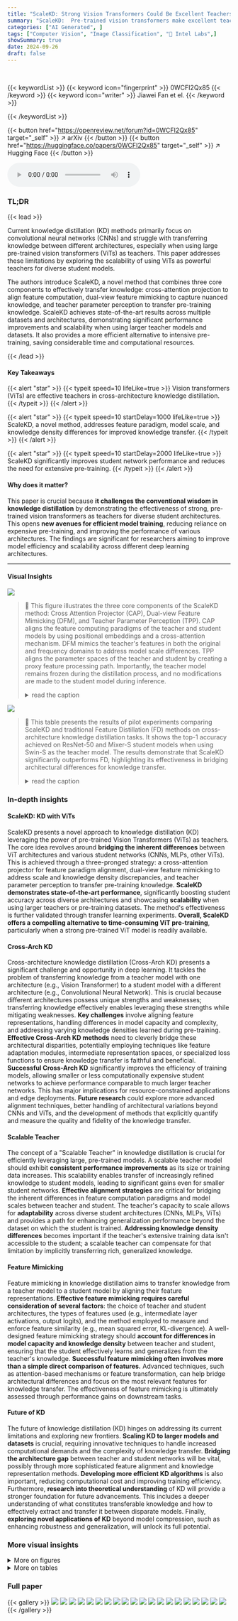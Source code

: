 ```yaml
---
title: "ScaleKD: Strong Vision Transformers Could Be Excellent Teachers"
summary: "ScaleKD:  Pre-trained vision transformers make excellent teachers for diverse student networks, improving efficiency and performance in knowledge distillation."
categories: ["AI Generated", ]
tags: ["Computer Vision", "Image Classification", "🏢 Intel Labs",]
showSummary: true
date: 2024-09-26
draft: false
---
```


<br>

{{< keywordList >}}
{{< keyword icon="fingerprint" >}} 0WCFI2Qx85 {{< /keyword >}}
{{< keyword icon="writer" >}} Jiawei Fan et el. {{< /keyword >}}
 
{{< /keywordList >}}

{{< button href="https://openreview.net/forum?id=0WCFI2Qx85" target="_self" >}}
↗ arXiv
{{< /button >}}
{{< button href="https://huggingface.co/papers/0WCFI2Qx85" target="_self" >}}
↗ Hugging Face
{{< /button >}}



<audio controls>
    <source src="https://ai-paper-reviewer.com/0WCFI2Qx85/podcast.wav" type="audio/wav">
    Your browser does not support the audio element.
</audio>


### TL;DR


{{< lead >}}

Current knowledge distillation (KD) methods primarily focus on convolutional neural networks (CNNs) and struggle with transferring knowledge between different architectures, especially when using large pre-trained vision transformers (ViTs) as teachers.  This paper addresses these limitations by exploring the scalability of using ViTs as powerful teachers for diverse student models.



The authors introduce ScaleKD, a novel method that combines three core components to effectively transfer knowledge: cross-attention projection to align feature computation, dual-view feature mimicking to capture nuanced knowledge, and teacher parameter perception to transfer pre-training knowledge.  ScaleKD achieves state-of-the-art results across multiple datasets and architectures, demonstrating significant performance improvements and scalability when using larger teacher models and datasets.  It also provides a more efficient alternative to intensive pre-training, saving considerable time and computational resources.

{{< /lead >}}


#### Key Takeaways

{{< alert "star" >}}
{{< typeit speed=10 lifeLike=true >}} Vision transformers (ViTs) are effective teachers in cross-architecture knowledge distillation. {{< /typeit >}}
{{< /alert >}}

{{< alert "star" >}}
{{< typeit speed=10 startDelay=1000 lifeLike=true >}} ScaleKD, a novel method, addresses feature paradigm, model scale, and knowledge density differences for improved knowledge transfer. {{< /typeit >}}
{{< /alert >}}

{{< alert "star" >}}
{{< typeit speed=10 startDelay=2000 lifeLike=true >}} ScaleKD significantly improves student network performance and reduces the need for extensive pre-training. {{< /typeit >}}
{{< /alert >}}

#### Why does it matter?
This paper is crucial because **it challenges the conventional wisdom in knowledge distillation** by demonstrating the effectiveness of strong, pre-trained vision transformers as teachers for diverse student architectures.  This opens **new avenues for efficient model training**, reducing reliance on expensive pre-training, and improving the performance of various architectures.  The findings are significant for researchers aiming to improve model efficiency and scalability across different deep learning architectures.

------
#### Visual Insights



![](https://ai-paper-reviewer.com/0WCFI2Qx85/figures_2_1.jpg)

> 🔼 This figure illustrates the three core components of the ScaleKD method: Cross Attention Projector (CAP), Dual-view Feature Mimicking (DFM), and Teacher Parameter Perception (TPP).  CAP aligns the feature computing paradigms of the teacher and student models by using positional embeddings and a cross-attention mechanism. DFM mimics the teacher's features in both the original and frequency domains to address model scale differences. TPP aligns the parameter spaces of the teacher and student by creating a proxy feature processing path.  Importantly, the teacher model remains frozen during the distillation process, and no modifications are made to the student model during inference.
> <details>
> <summary>read the caption</summary>
> Figure 1: Overview of three core components in our ScaleKD, which are (a) cross attention projector, (b) dual-view feature mimicking, and (c) teacher parameter perception. Note that the teacher model is frozen in the distillation process and there is no modification to the student's model at inference.
> </details>





![](https://ai-paper-reviewer.com/0WCFI2Qx85/tables_5_1.jpg)

> 🔼 This table presents the results of pilot experiments comparing ScaleKD and traditional Feature Distillation (FD) methods on cross-architecture knowledge distillation tasks.  It shows the top-1 accuracy achieved on ResNet-50 and Mixer-S student models when using Swin-S as the teacher model.  The results demonstrate that ScaleKD significantly outperforms FD, highlighting its effectiveness in bridging architectural differences for knowledge transfer.
> <details>
> <summary>read the caption</summary>
> Table 1: Pilot experiments on cross architecture distillation with ScaleKD and FD. si denotes the distillation is conducted on stage-i. To clearly show the performance gain, experiments in this table are conducted without Lkd.
> </details>





### In-depth insights


#### ScaleKD: KD with ViTs
ScaleKD presents a novel approach to knowledge distillation (KD) leveraging the power of pre-trained Vision Transformers (ViTs) as teachers.  The core idea revolves around **bridging the inherent differences** between ViT architectures and various student networks (CNNs, MLPs, other ViTs). This is achieved through a three-pronged strategy: a cross-attention projector for feature paradigm alignment, dual-view feature mimicking to address scale and knowledge density discrepancies, and teacher parameter perception to transfer pre-training knowledge.  **ScaleKD demonstrates state-of-the-art performance**, significantly boosting student accuracy across diverse architectures and showcasing **scalability** when using larger teachers or pre-training datasets. The method's effectiveness is further validated through transfer learning experiments.  **Overall, ScaleKD offers a compelling alternative to time-consuming ViT pre-training**, particularly when a strong pre-trained ViT model is readily available.

#### Cross-Arch KD
Cross-architecture knowledge distillation (Cross-Arch KD) presents a significant challenge and opportunity in deep learning.  It tackles the problem of transferring knowledge from a teacher model with one architecture (e.g., Vision Transformer) to a student model with a different architecture (e.g., Convolutional Neural Network). This is crucial because different architectures possess unique strengths and weaknesses; transferring knowledge effectively enables leveraging these strengths while mitigating weaknesses.  **Key challenges** involve aligning feature representations, handling differences in model capacity and complexity, and addressing varying knowledge densities learned during pre-training. **Effective Cross-Arch KD methods** need to cleverly bridge these architectural disparities, potentially employing techniques like feature adaptation modules, intermediate representation spaces, or specialized loss functions to ensure knowledge transfer is faithful and beneficial.  **Successful Cross-Arch KD** significantly improves the efficiency of training models, allowing smaller or less computationally expensive student networks to achieve performance comparable to much larger teacher networks. This has major implications for resource-constrained applications and edge deployments.  **Future research** could explore more advanced alignment techniques, better handling of architectural variations beyond CNNs and ViTs, and the development of methods that explicitly quantify and measure the quality and fidelity of the knowledge transfer.

#### Scalable Teacher
The concept of a "Scalable Teacher" in knowledge distillation is crucial for efficiently leveraging large, pre-trained models.  A scalable teacher model should exhibit **consistent performance improvements** as its size or training data increases. This scalability enables transfer of increasingly refined knowledge to student models, leading to significant gains even for smaller student networks. **Effective alignment strategies** are critical for bridging the inherent differences in feature computation paradigms and model scales between teacher and student.  The teacher's capacity to scale allows for **adaptability** across diverse student architectures (CNNs, MLPs, ViTs) and provides a path for enhancing generalization performance beyond the dataset on which the student is trained.  **Addressing knowledge density differences** becomes important if the teacher's extensive training data isn't accessible to the student; a scalable teacher can compensate for that limitation by implicitly transferring rich, generalized knowledge.

#### Feature Mimicking
Feature mimicking in knowledge distillation aims to transfer knowledge from a teacher model to a student model by aligning their feature representations.  **Effective feature mimicking requires careful consideration of several factors**:  the choice of teacher and student architectures, the types of features used (e.g., intermediate layer activations, output logits), and the method employed to measure and enforce feature similarity (e.g., mean squared error, KL-divergence).  A well-designed feature mimicking strategy should **account for differences in model capacity and knowledge density** between teacher and student, ensuring that the student effectively learns and generalizes from the teacher's knowledge. **Successful feature mimicking often involves more than a simple direct comparison of features.** Advanced techniques, such as attention-based mechanisms or feature transformation, can help bridge architectural differences and focus on the most relevant features for knowledge transfer. The effectiveness of feature mimicking is ultimately assessed through performance gains on downstream tasks.

#### Future of KD
The future of knowledge distillation (KD) hinges on addressing its current limitations and exploring new frontiers. **Scaling KD to larger models and datasets** is crucial, requiring innovative techniques to handle increased computational demands and the complexity of knowledge transfer. **Bridging the architecture gap** between teacher and student networks will be vital, possibly through more sophisticated feature alignment and knowledge representation methods.  **Developing more efficient KD algorithms** is also important, reducing computational cost and improving training efficiency.  Furthermore, **research into theoretical understanding** of KD will provide a stronger foundation for future advancements.  This includes a deeper understanding of what constitutes transferable knowledge and how to effectively extract and transfer it between disparate models. Finally, **exploring novel applications of KD** beyond model compression, such as enhancing robustness and generalization, will unlock its full potential.


### More visual insights

<details>
<summary>More on figures
</summary>


![](https://ai-paper-reviewer.com/0WCFI2Qx85/figures_3_1.jpg)

> 🔼 This figure shows the frequency distribution of features from a BEIT-L/14 model in the frequency domain.  The dominant response is concentrated in the direct component (zero frequency), indicating an imbalance in the feature distribution.  More detailed explanation of how this visualization was generated is found in Figure 5.
> <details>
> <summary>read the caption</summary>
> Figure 2: Feature distribution of BEIT-L/14 [41] in the frequency domain, where the direct component response is dominant. Details on drawing this figure are shown in Figure 5.
> </details>



![](https://ai-paper-reviewer.com/0WCFI2Qx85/figures_8_1.jpg)

> 🔼 This figure shows the feature distance distributions between teacher and student models with and without DFM applied.  The high-dimensional feature distances are projected into a 2D space for visualization. The results demonstrate that DFM effectively reduces the distance between the teacher and student features, particularly for the alternative components, which are often neglected in traditional knowledge distillation methods.
> <details>
> <summary>read the caption</summary>
> Figure 6: Feature distance distributions of alternative components for the last stage features between teacher and student on IN-1K. We obtain 64,000 feature pairs on Swin-L→ResNet-50 network pair from 64,000 samples. After calculating the distance between teacher and student, we project the high-dimension distances into a two-dimension space for illustration. Finally, we randomly select 6,400 data points for 8 times to draw the scatters. Blue points denote the distances without DFM, while orange points denote the distances with DFM.
> </details>



![](https://ai-paper-reviewer.com/0WCFI2Qx85/figures_18_1.jpg)

> 🔼 This ablation study shows the impact of the hyperparameter β on the performance of ScaleKD.  β controls the balance between two feature mimicking paths in DFM. The x-axis represents the value of β, ranging from 0.0 (only using alternative features) to 1.0 (only using direct component). The y-axis shows the top-1 accuracy on the ResNet-50 student model.  The results indicate that a balance between both paths (around β = 0.6) leads to optimal performance, outperforming using either path alone.
> <details>
> <summary>read the caption</summary>
> Figure 4: Ablation study on the hyper-parameter β.
> </details>



![](https://ai-paper-reviewer.com/0WCFI2Qx85/figures_19_1.jpg)

> 🔼 This figure shows the frequency distributions of feature maps from three different large pre-trained vision transformers (ViTs): ViT-L/14, Swin-L, and BEIT-L/14.  The data used is a subset of ImageNet-1K (IN-1K). Each subfigure represents a 3D plot showing frequency distribution on a per-channel basis.  The process involves extracting feature maps, applying a Discrete Cosine Transform (DCT) to each channel, averaging across samples, and displaying the magnitude of the frequency response. This visualization helps to illustrate the differences in feature distributions between these pre-trained ViTs, highlighting the relative importance of different frequency components in their feature representations.
> <details>
> <summary>read the caption</summary>
> Figure 5: More illustrative feature distributions of large pre-trained ViTs in the frequency domain. We first collect the output feature maps of 1600 samples from IN-1K, then conduct DCT on each channel, and finally take the average value across these samples after converting all responses into absolute values.
> </details>



![](https://ai-paper-reviewer.com/0WCFI2Qx85/figures_19_2.jpg)

> 🔼 This figure illustrates the three main components of the ScaleKD method: the Cross Attention Projector (CAP), Dual-view Feature Mimicking (DFM), and Teacher Parameter Perception (TPP).  CAP aligns the feature computing paradigms of the teacher and student models. DFM mimics features from two perspectives: the original space and a frequency-filtered space to address model scale and knowledge density differences. TPP bridges the parameter spaces of teacher and student by using feature mimicking in a proxy path.  Importantly, the teacher model remains frozen during the distillation process, and no modifications are made to the student model for inference.
> <details>
> <summary>read the caption</summary>
> Figure 1: Overview of three core components in our ScaleKD, which are (a) cross attention projector, (b) dual-view feature mimicking, and (c) teacher parameter perception. Note that the teacher model is frozen in the distillation process and there is no modification to the student's model at inference.
> </details>



</details>




<details>
<summary>More on tables
</summary>


![](https://ai-paper-reviewer.com/0WCFI2Qx85/tables_5_2.jpg)
> 🔼 This table presents the results of pilot experiments designed to evaluate the impact of scaling up the size of the teacher model on the performance of the ScaleKD method.  Two training strategies are compared: a traditional strategy and an advanced strategy (details in Table 10). The table shows the baseline performance, the teacher-student model parameter ratio, and the resulting top-1 accuracy gains achieved by ScaleKD with both strategies. The results demonstrate the scalability of the ScaleKD approach, showing improved gains as the teacher model size is increased.
> <details>
> <summary>read the caption</summary>
> Table 2: Pilot experiments on scaling up the teacher size. The advanced training strategy uses more sophisticated data augmentation and optimizer, and longer training epochs, as shown in Table 10.
> </details>

![](https://ai-paper-reviewer.com/0WCFI2Qx85/tables_5_3.jpg)
> 🔼 This table presents the main results of the ScaleKD method. It shows the top-1 accuracy and the improvement achieved by ScaleKD compared to individually trained counterparts for 11 different teacher-student network pairs.  The teacher models are large vision transformers (ViTs), while the student models represent a variety of architectures including CNNs, MLPs, and other ViTs. The table also indicates which models were pre-trained on larger datasets (IN-22K or LAION-2B).
> <details>
> <summary>read the caption</summary>
> Table 3: Main results of ScaleKD on 11 teacher-student network pairs. † denotes the model pre-trained on IN-22K [45] and ‡ denotes the model pre-trained by EVA [41], which has the learned knowledge of LAION-2B [48].
> </details>

![](https://ai-paper-reviewer.com/0WCFI2Qx85/tables_6_1.jpg)
> 🔼 This table presents the transfer learning results on the MS-COCO dataset.  It shows the performance of different models (ResNet-50, Swin-T, and ViT-B/16) pre-trained using various methods (baselines and the proposed ScaleKD) on three downstream tasks: classification, object detection, and instance segmentation. The results demonstrate the generalization capability of models trained by ScaleKD.
> <details>
> <summary>read the caption</summary>
> Table 5: Transfer learning results (%) on MS-COCO.
> </details>

![](https://ai-paper-reviewer.com/0WCFI2Qx85/tables_6_2.jpg)
> 🔼 This table presents the transfer learning results on the MS-COCO dataset.  It compares the performance of baseline models (ResNet-50 and Swin-T) with those trained using the ScaleKD method. The results are shown for classification (IN-1K), object detection, and instance segmentation tasks, indicating the improvements achieved by ScaleKD in downstream tasks.  The metrics shown include Top-1 accuracy for classification and Average Precision (AP) and its variants for object detection and instance segmentation.
> <details>
> <summary>read the caption</summary>
> Table 5: Transfer learning results (%) on MS-COCO.
> </details>

![](https://ai-paper-reviewer.com/0WCFI2Qx85/tables_7_1.jpg)
> 🔼 This table compares the performance of ScaleKD against other state-of-the-art knowledge distillation (KD) methods.  The comparison uses ResNet-50 and Swin-T as student models, trained with the advanced training strategy. The table highlights ScaleKD's superior performance, even with fewer training epochs compared to other methods, showcasing its efficiency in transferring knowledge from a strong pre-trained Vision Transformer (ViT) teacher.
> <details>
> <summary>read the caption</summary>
> Table 7: Performance comparison with recent top-performing KD methods. Following the settings of them, the students are trained under the advanced training strategy. Best results are bolded.
> </details>

![](https://ai-paper-reviewer.com/0WCFI2Qx85/tables_7_2.jpg)
> 🔼 This table presents the main results of the ScaleKD knowledge distillation method. It shows the top-1 accuracy and the improvement achieved by ScaleKD on ImageNet-1K for 11 different teacher-student network pairs.  The table includes various architectures (CNN, MLP, and ViT) and model sizes.  It highlights the significant performance gains obtained using ScaleKD, especially when compared to individually training the student models from scratch.
> <details>
> <summary>read the caption</summary>
> Table 3: Main results of ScaleKD on 11 teacher-student network pairs. † denotes the model pre-trained on IN-22K [45] and ‡ denotes the model pre-trained by EVA [41], which has the learned knowledge of LAION-2B [48].
> </details>

![](https://ai-paper-reviewer.com/0WCFI2Qx85/tables_7_3.jpg)
> 🔼 This table presents the transfer learning results on the MS-COCO dataset.  It compares the performance of baseline models (ResNet-50 and Swin-T) against models trained using the ScaleKD method.  The results are shown for image classification (top-1 accuracy), object detection (average precision - AP), and instance segmentation (average precision - AP). The numbers in parentheses indicate the improvement in performance achieved by using ScaleKD.
> <details>
> <summary>read the caption</summary>
> Table 5: Transfer learning results (%) on MS-COCO.
> </details>

![](https://ai-paper-reviewer.com/0WCFI2Qx85/tables_8_1.jpg)
> 🔼 This table presents the ablation study results for the three core components of ScaleKD: CAP, DFM, and TPP.  It shows the impact of each component individually and in combination on the model's performance.  The experiment was conducted on the Swin-S to ResNet-50 teacher-student pair. The table systematically evaluates different combinations to reveal the individual contributions and the synergistic effects of the three core components.
> <details>
> <summary>read the caption</summary>
> Table 9: Ablation studies. Experiments in (b)-(d) are performed on Swin-S→ResNet-50. As DFM and TPP are designed based on CAP, CAP is added by default when choosing DFM and TPP in (a). Because of this, we treat CAP as another baseline method, when analyzing DFM and TPP in (c)-(d).
> </details>

![](https://ai-paper-reviewer.com/0WCFI2Qx85/tables_8_2.jpg)
> 🔼 This table presents the ablation study results for the three core components of ScaleKD: Cross Attention Projector (CAP), Dual-view Feature Mimicking (DFM), and Teacher Parameter Perception (TPP).  It shows the impact of each component individually and in combination on the overall performance, demonstrating their complementary nature.  The experiments are conducted using a Swin-S teacher and ResNet-50 student model.
> <details>
> <summary>read the caption</summary>
> Table 9: Ablation studies. Experiments in (b)-(d) are performed on Swin-S→ResNet-50. As DFM and TPP are designed based on CAP, CAP is added by default when choosing DFM and TPP in (a). Because of this, we treat CAP as another baseline method, when analyzing DFM and TPP in (c)-(d).
> </details>

![](https://ai-paper-reviewer.com/0WCFI2Qx85/tables_15_1.jpg)
> 🔼 This table details the configurations used for training the models on the ImageNet-1K dataset.  It compares two training strategies: a traditional one, commonly used in previous knowledge distillation research and an advanced strategy used for more recently developed CNNs, MLPs, and Vision Transformers (ViTs). The table lists various hyperparameters such as batch size, learning rate, learning rate schedule, optimizer, weight decay, and data augmentation techniques for both strategies.
> <details>
> <summary>read the caption</summary>
> Table 10: Detailed settings of traditional training strategy and advanced training strategy on IN-1K.
> </details>

![](https://ai-paper-reviewer.com/0WCFI2Qx85/tables_15_2.jpg)
> 🔼 This table details the configurations used for transfer learning experiments on the MS-COCO and ADE20K datasets.  It specifies settings for both datasets, including weight initialization, batch size, learning rate and its decay schedule, optimizer, hyper-parameters, weight decay, training epochs (or iterations), crop size, and drop path rate.  These settings are crucial for replicating and understanding the results of the transfer learning experiments reported in the paper.  The table showcases two different experimental set ups, one for the MS-COCO dataset and another one for the ADE20K dataset.  The differences highlight the adaptation of hyper-parameters based on dataset requirements and the different tasks involved (object detection/instance segmentation vs. semantic segmentation).
> <details>
> <summary>read the caption</summary>
> Table 11: Detailed settings of transfer learning strategies on MS-COCO and ADE20K.
> </details>

![](https://ai-paper-reviewer.com/0WCFI2Qx85/tables_16_1.jpg)
> 🔼 This table presents the results of experiments designed to investigate whether ScaleKD enables student models to inherit the scalability properties of their teacher models, specifically focusing on the impact of the teacher's pre-training data.  The table compares the performance of student models trained using ScaleKD against baselines representing various pre-training methods (supervised, self-supervised, cross-modal, and hybrid). The results show that ScaleKD consistently achieves better performance than the baselines, even when the student model only sees data from ImageNet-1k, demonstrating the transfer of pre-training knowledge.
> <details>
> <summary>read the caption</summary>
> Table 4: Experiments on exploring scalable properties from the teacher's pre-training data. We use the best reported models with different pre-training methods as our baselines to examine whether our student model has learned the teacher's pre-training knowledge. We use Swin-L as the teacher for the first two experiments and BEiT-L/14 as the teacher for the rest two experiments. ⇒ denotes transfer learning and * denotes the model is trained and tested with 384× 384 sample resolution.
> </details>

![](https://ai-paper-reviewer.com/0WCFI2Qx85/tables_16_2.jpg)
> 🔼 This table presents the main results of the ScaleKD method on ImageNet-1K. It compares the top-1 accuracy of 11 different student models trained using ScaleKD with their respective baselines (individually trained models). The student models represent diverse architectures, including MobileNet-V1, ResNet-50, ConvNeXt-T, Mixer-S/16, Mixer-B/16, ViT-S/16, Swin-T, and ViT-B/16.  The teacher models used are Swin-L and BEIT-L/14.  The table highlights the improvement in top-1 accuracy achieved by ScaleKD for each student model compared to its individually trained counterpart. It also shows the model size (parameters and FLOPs) for both teacher and student models.  Additionally, the table notes which teacher models were pre-trained on larger datasets (IN-22K or LAION-2B).
> <details>
> <summary>read the caption</summary>
> Table 3: Main results of ScaleKD on 11 teacher-student network pairs. † denotes the model pre-trained on IN-22K [45] and ‡ denotes the model pre-trained by EVA [41], which has the learned knowledge of LAION-2B [48].
> </details>

![](https://ai-paper-reviewer.com/0WCFI2Qx85/tables_17_1.jpg)
> 🔼 This table presents the main results of the ScaleKD method on eleven different teacher-student network pairs.  It shows the top-1 accuracy achieved by each student model when trained using ScaleKD, along with the parameters and FLOPs for both the teacher and student models. Some teacher models were pre-trained on larger datasets (indicated by † and ‡).  The table demonstrates the effectiveness of ScaleKD across various architectures and pre-training scenarios.
> <details>
> <summary>read the caption</summary>
> Table 3: Main results of ScaleKD on 11 teacher-student network pairs. † denotes the model pre-trained on IN-22K [45] and ‡ denotes the model pre-trained by EVA [41], which has the learned knowledge of LAION-2B [48].
> </details>

![](https://ai-paper-reviewer.com/0WCFI2Qx85/tables_18_1.jpg)
> 🔼 This table presents an ablation study on the training efficiency of ScaleKD, comparing it with traditional feature distillation (FD). It shows the GPU memory usage and training time in days for different teacher models (Swin-S, Swin-B, and Swin-L) using both FD and ScaleKD.  A further breakdown examines the impact of each ScaleKD component (CAP, DFM, TPP) on training efficiency.
> <details>
> <summary>read the caption</summary>
> Table 15: Experiments on the training efficiency of ScaleKD. The student model in all experiments is ResNet-50. In (a), we compare ScaleKD with traditional FD using three teachers with different model scales. In (b), we conduct the experiments based on Swin-S→ResNet-50 teacher-student network pair to illustrate the training costs (memory and time) introduced by each component of ScaleKD. Experiments are conducted on 8 × NVIDIA Tesla-V100 GPUs.
> </details>

![](https://ai-paper-reviewer.com/0WCFI2Qx85/tables_18_2.jpg)
> 🔼 This table presents an ablation study on the training efficiency of the ScaleKD method. It compares the training costs (GPU memory and time) of ScaleKD against traditional Feature Distillation (FD) using three different teacher models with varying sizes. It also breaks down the training costs of ScaleKD into its individual components (CAP, DFM, TPP, KD) to assess their contribution to the overall cost.
> <details>
> <summary>read the caption</summary>
> Table 15: Ablation study on training efficiency of ScaleKD. The student model in all experiments is ResNet-50. In (a), we compare ScaleKD with traditional FD using three teachers with different model scales. In (b), we conduct the experiments based on Swin-S→ResNet-50 teacher-student network pair to illustrate the training costs (memory and time) introduced by each component of ScaleKD. Experiments are conducted on 8 × NVIDIA Tesla-V100 GPUs.
> </details>

![](https://ai-paper-reviewer.com/0WCFI2Qx85/tables_18_3.jpg)
> 🔼 This ablation study compares the performance of training a ViT-S/16 model from scratch on ImageNet-1K, with and without knowledge distillation (KD), and compares those results with pre-training on ImageNet-22K, with and without KD.  It demonstrates that ScaleKD significantly improves performance compared to other methods. 
> <details>
> <summary>read the caption</summary>
> Table 16: Ablation study on pre-training and distillation.
> </details>

![](https://ai-paper-reviewer.com/0WCFI2Qx85/tables_18_4.jpg)
> 🔼 This table presents ablation study results evaluating the contribution of each component (CAP, DFM, TPP) of the ScaleKD method.  Experiments were conducted on the Swin-S to ResNet-50 teacher-student pair.  The table shows the impact of each component on the final Top-1 accuracy.  CAP is a baseline, with DFM and TPP progressively added to assess their individual and combined contributions.
> <details>
> <summary>read the caption</summary>
> Table 9: Ablation studies. Experiments in (b)-(d) are performed on Swin-S→ResNet-50. As DFM and TPP are designed based on CAP, CAP is added by default when choosing DFM and TPP in (a). Because of this, we treat CAP as another baseline method, when analyzing DFM and TPP in (c)-(d).
> </details>

</details>




### Full paper

{{< gallery >}}
<img src="https://ai-paper-reviewer.com/0WCFI2Qx85/1.png" class="grid-w50 md:grid-w33 xl:grid-w25" />
<img src="https://ai-paper-reviewer.com/0WCFI2Qx85/2.png" class="grid-w50 md:grid-w33 xl:grid-w25" />
<img src="https://ai-paper-reviewer.com/0WCFI2Qx85/3.png" class="grid-w50 md:grid-w33 xl:grid-w25" />
<img src="https://ai-paper-reviewer.com/0WCFI2Qx85/4.png" class="grid-w50 md:grid-w33 xl:grid-w25" />
<img src="https://ai-paper-reviewer.com/0WCFI2Qx85/5.png" class="grid-w50 md:grid-w33 xl:grid-w25" />
<img src="https://ai-paper-reviewer.com/0WCFI2Qx85/6.png" class="grid-w50 md:grid-w33 xl:grid-w25" />
<img src="https://ai-paper-reviewer.com/0WCFI2Qx85/7.png" class="grid-w50 md:grid-w33 xl:grid-w25" />
<img src="https://ai-paper-reviewer.com/0WCFI2Qx85/8.png" class="grid-w50 md:grid-w33 xl:grid-w25" />
<img src="https://ai-paper-reviewer.com/0WCFI2Qx85/9.png" class="grid-w50 md:grid-w33 xl:grid-w25" />
<img src="https://ai-paper-reviewer.com/0WCFI2Qx85/10.png" class="grid-w50 md:grid-w33 xl:grid-w25" />
<img src="https://ai-paper-reviewer.com/0WCFI2Qx85/11.png" class="grid-w50 md:grid-w33 xl:grid-w25" />
<img src="https://ai-paper-reviewer.com/0WCFI2Qx85/12.png" class="grid-w50 md:grid-w33 xl:grid-w25" />
<img src="https://ai-paper-reviewer.com/0WCFI2Qx85/13.png" class="grid-w50 md:grid-w33 xl:grid-w25" />
<img src="https://ai-paper-reviewer.com/0WCFI2Qx85/14.png" class="grid-w50 md:grid-w33 xl:grid-w25" />
<img src="https://ai-paper-reviewer.com/0WCFI2Qx85/15.png" class="grid-w50 md:grid-w33 xl:grid-w25" />
<img src="https://ai-paper-reviewer.com/0WCFI2Qx85/16.png" class="grid-w50 md:grid-w33 xl:grid-w25" />
<img src="https://ai-paper-reviewer.com/0WCFI2Qx85/17.png" class="grid-w50 md:grid-w33 xl:grid-w25" />
<img src="https://ai-paper-reviewer.com/0WCFI2Qx85/18.png" class="grid-w50 md:grid-w33 xl:grid-w25" />
<img src="https://ai-paper-reviewer.com/0WCFI2Qx85/19.png" class="grid-w50 md:grid-w33 xl:grid-w25" />
<img src="https://ai-paper-reviewer.com/0WCFI2Qx85/20.png" class="grid-w50 md:grid-w33 xl:grid-w25" />
{{< /gallery >}}